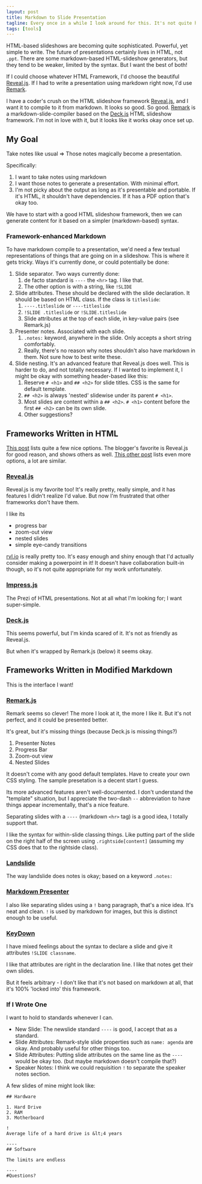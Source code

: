 ```yaml
---
layout: post
title: Markdown to Slide Presentation
tagline: Every once in a while I look around for this. It's not quite here yet.
tags: [tools]
---
```


HTML-based slideshows are becoming quite sophisticated. Powerful, yet simple to write. The future of presentations certainly lives in HTML, not `.ppt`. There are some markdown-based HTML-slideshow generators, but they tend to be weaker, limited by the syntax. But I want the best of both!

If I could choose whatever HTML Framework, I'd choose the beautiful [Reveal.js](http://lab.hakim.se/reveal-js/).
If I had to write a presentation using markdown right now, I'd use [Remark](http://gnab.github.com/remark/).

I have a coder's crush on the HTML slideshow framework [Reveal.js](http://lab.hakim.se/reveal-js/), and I want it to compile to it from markdown. It looks so good. So good. [Remark](http://gnab.github.com/remark/) is a markdown-slide-compiler based on the [Deck.js](http://imakewebthings.com/deck.js/) HTML slideshow framework. I'm not in love with it, but it looks like it works okay once set up.


## My Goal

Take notes like usual => Those notes magically become a presentation.

Specifically:
1. I want to take notes using markdown 
2. I want those notes to generate a presentation. With minimal effort.
3. I'm not picky about the output as long as it's presentable and portable. If it's HTML, it shouldn't have dependencies. If it has a PDF option that's okay too.

We have to start with a good HTML slideshow framework, then we can generate content for it based on a simpler (markdown-based) syntax.


### Framework-enhanced Markdown

To have markdown compile to a presentation, we'd need a few textual representations of things that are going on in a slideshow. This is where it gets tricky. Ways it's currently done, or could potentially be done:

1. Slide separator. Two ways currently done:
    1. de facto standard is `----` the `<hr>` tag. I like that.
    2. The other option is with a string, like `!SLIDE`
2. Slide attributes. These should be declared with the slide declaration. It should be based on HTML class. If the class is `titleslide`:
    1. `----.titleslide` or `----titleslide`
    2. `!SLIDE .titleslide` or `!SLIDE.titleslide`
    3. Slide attributes at the top of each slide, in key-value pairs (see Remark.js)
3. Presenter notes. Associated with each slide.
    1. `.notes:` keyword, anywhere in the slide. Only accepts a short string comfortably.
    2. Really, there's no reason why notes shouldn't also have markdown in them. Not sure how to best write these.
4. Slide nesting. It's an advanced feature that Reveal.js does well. This is harder to do, and not totally necessary. If I wanted to implement it, I might be okay with something header-based like this:
    1. Reserve `# <h1>` and `## <h2>` for slide titles. CSS is the same for default template.
    2. `## <h2>` is always 'nested' slidewise under its parent `# <h1>`. 
    3. Most slides are content within a `## <h2>`. `# <h1>` content before the first `## <h2>` can be its own slide.
    4. Other suggestions?



## Frameworks Written in HTML

[This post](http://www.sitepoint.com/5-free-html5-presentation-systems/)
lists quite a few nice options. The blogger's favorite is Reveal.js for
good reason, and shows others as well.
[This other post](http://www.impressivewebs.com/html-slidedeck-toolkits/) lists even more options, a lot are similar.

### [Reveal.js](https://github.com/hakimel/reveal.js/)
Reveal.js is my favorite too! It's really pretty, really simple, and it has features I didn't realize I'd value. But now I'm frustrated that other frameworks don't have them.

I like its
- progress bar
- zoom-out view
- nested slides
- simple eye-candy transitions

[rvl.io](http://www.rvl.io) is really pretty too. It's easy enough and shiny enough that I'd actually consider making a powerpoint in it! It doesn't have collaboration built-in though, so it's not quite appropriate for my work unfortunately.

### [Impress.js](https://github.com/bartaz/impress.js/)
The Prezi of HTML presentations. Not at all what I'm looking for; I want
super-simple.

### [Deck.js](https://github.com/imakewebthings/deck.js)
This seems powerful, but I'm kinda scared of it. It's not as friendly as Reveal.js.

But when it's wrapped by Remark.js (below) it seems okay.



## Frameworks Written in Modified Markdown 
This is the interface I want!

### [Remark.js](http://github.com/gnab/remark)

Remark seems so clever! The more I look at it, the more I like it. But it's not perfect, and it could be presented better.

It's great, but it's missing things (because Deck.js is missing things?)
1. Presenter Notes
3. Progress Bar
4. Zoom-out view
2. Nested Slides

It doesn't come with any good default templates. Have to create your own CSS styling. The sample presetation is a decent start I guess.

Its more advanced features aren't well-documented. I don't understand the "template" situation, but I appreciate the two-dash `--` abbreviation to have things appear incrementally, that's a nice feature.

Separating slides with a `----` (markdown `<hr>` tag) is a good idea, I totally support that.

I like the syntax for within-slide classing things. Like putting part of the slide on the right half of the screen using `.rightside[content]` (assuming my CSS does that to the rightside class).

### [Landslide](https://github.com/adamzap/landslide#notes)

The way landslide does notes is okay; based on a keyword `.notes:`

### [Markdown Presenter](http://www.splinter.com.au/markdown-presentations/)

I also like separating slides using a `!` bang paragraph, that's a nice idea. It's neat and clean. `!` is used by markdown for images, but this is distinct enough to be useful.

### [KeyDown](https://github.com/infews/keydown)
I have mixed feelings about the syntax to declare a slide and give it attributes `!SLIDE classname`.

I like that attributes are right in the declaration line. I like that
notes get their own slides.

But it feels arbitrary - I don't like that it's not based on markdown at all, that it's 100% 'locked into' this framework.


### If I Wrote One

I want to hold to standards whenever I can.
- New Slide: The newslide standard `----` is good, I accept that as a standard.
- Slide Attributes: Remark-style slide properties such as `name: agenda` are okay. And probably useful for other things too.
- Slide Attributes: Putting slide attributes on the same line as the `----` would be okay too. (but maybe markdown doesn't compile that?)
- Speaker Notes: I think we could requisition `!` to separate the speaker notes section.

A few slides of mine might look like:

    ## Hardware

    1. Hard Drive
    2. RAM
    3. Motherboard

    !
    Average life of a hard drive is &lt;4 years

    ----
    ## Software

    The limits are endless

    ----
    #Questions?



